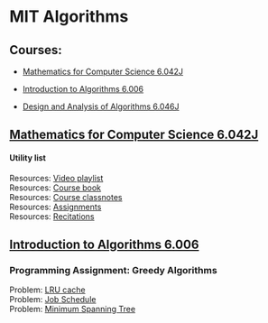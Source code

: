 # MIT Algorithms

## Courses:

- [Mathematics for Computer Science 6.042J](https://ocw.mit.edu/courses/electrical-engineering-and-computer-science/6-042j-mathematics-for-computer-science-fall-2010/index.htm)

- [Introduction to Algorithms 6.006](<https://ocw.mit.edu/courses/electrical-engineering-and-computer-science/6-006-introduction-to-algorithms-fall-2011/index.htm>)

- [Design and Analysis of Algorithms 6.046J ](https://ocw.mit.edu/courses/electrical-engineering-and-computer-science/6-046j-design-and-analysis-of-algorithms-spring-2015/)


## [Mathematics for Computer Science 6.042J](https://ocw.mit.edu/courses/electrical-engineering-and-computer-science/6-042j-mathematics-for-computer-science-fall-2010/index.htm)

#### Utility list

Resources: [Video playlist](https://ocw.mit.edu/courses/electrical-engineering-and-computer-science/6-042j-mathematics-for-computer-science-fall-2010/video-lectures)  </br>
Resources: [Course book]()  </br>
Resources: [Course classnotes]()  </br>
Resources: [Assignments]()  </br>
Resources: [Recitations]()  </br>


## [Introduction to Algorithms 6.006](<https://ocw.mit.edu/courses/electrical-engineering-and-computer-science/6-006-introduction-to-algorithms-fall-2011/index.htm>)

### Programming Assignment: Greedy Algorithms
Problem: [LRU cache]()  </br>
Problem: [Job Schedule]()  </br>
Problem: [Minimum Spanning Tree]()  </br>

